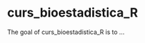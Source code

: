 
# curs_bioestadistica_R

<!-- badges: start -->
<!-- badges: end -->

The goal of curs_bioestadistica_R is to ...

